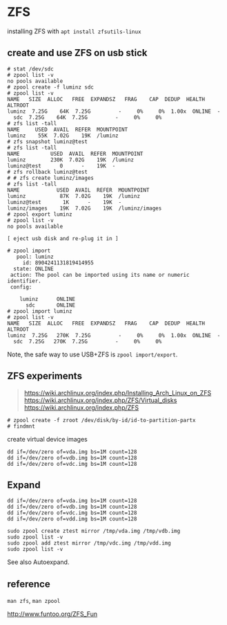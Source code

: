 ZFS
===

installing ZFS with `apt install zfsutils-linux`

## create and use ZFS on usb stick

```
# stat /dev/sdc
# zpool list -v
no pools available
# zpool create -f luminz sdc
# zpool list -v
NAME   SIZE  ALLOC   FREE  EXPANDSZ   FRAG    CAP  DEDUP  HEALTH  ALTROOT
luminz  7.25G    64K  7.25G         -     0%     0%  1.00x  ONLINE  -
  sdc  7.25G    64K  7.25G         -     0%     0%
# zfs list -tall
NAME     USED  AVAIL  REFER  MOUNTPOINT
luminz    55K  7.02G    19K  /luminz
# zfs snapshot luminz@test
# zfs list -tall
NAME          USED  AVAIL  REFER  MOUNTPOINT
luminz        230K  7.02G    19K  /luminz
luminz@test      0      -    19K  -
# zfs rollback luminz@test
# # zfs create luminz/images
# zfs list -tall
NAME            USED  AVAIL  REFER  MOUNTPOINT
luminz           87K  7.02G    19K  /luminz
luminz@test       1K      -    19K  -
luminz/images    19K  7.02G    19K  /luminz/images
# zpool export luminz
# zpool list -v
no pools available

[ eject usb disk and re-plug it in ]

# zpool import
   pool: luminz
     id: 8904241131819414955
  state: ONLINE
 action: The pool can be imported using its name or numeric identifier.
 config:

	luminz      ONLINE
	  sdc       ONLINE
# zpool import luminz
# zpool list -v
NAME   SIZE  ALLOC   FREE  EXPANDSZ   FRAG    CAP  DEDUP  HEALTH  ALTROOT
luminz  7.25G   270K  7.25G         -     0%     0%  1.00x  ONLINE  -
  sdc  7.25G   270K  7.25G         -     0%     0%
```

Note, the safe way to use USB+ZFS is `zpool import/export`.

## ZFS experiments

> https://wiki.archlinux.org/index.php/Installing_Arch_Linux_on_ZFS  
> https://wiki.archlinux.org/index.php/ZFS/Virtual_disks  
> https://wiki.archlinux.org/index.php/ZFS  

```
# zpool create -f zroot /dev/disk/by-id/id-to-partition-partx
# findmnt
```

create virtual device images
```
dd if=/dev/zero of=vda.img bs=1M count=128
dd if=/dev/zero of=vdb.img bs=1M count=128
dd if=/dev/zero of=vdc.img bs=1M count=128
```

## Expand

```
dd if=/dev/zero of=vda.img bs=1M count=128
dd if=/dev/zero of=vdb.img bs=1M count=128
dd if=/dev/zero of=vdc.img bs=1M count=128
dd if=/dev/zero of=vdd.img bs=1M count=128

sudo zpool create ztest mirror /tmp/vda.img /tmp/vdb.img
sudo zpool list -v
sudo zpool add ztest mirror /tmp/vdc.img /tmp/vdd.img
sudo zpool list -v
```
See also Autoexpand.

## reference

`man zfs`, `man zpool`

http://www.funtoo.org/ZFS_Fun  
